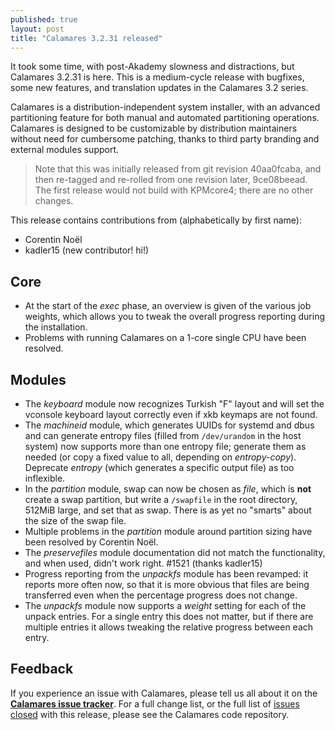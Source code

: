 ```yaml
---
published: true
layout: post
title: "Calamares 3.2.31 released"
---
```


It took some time, with post-Akademy slowness and distractions,
but Calamares 3.2.31 is here.
This is a medium-cycle release with bugfixes, some new features,
and translation updates in the Calamares 3.2 series.

Calamares is a distribution-independent system installer, with an advanced
partitioning feature for both manual and automated partitioning operations.
Calamares is designed to be customizable by distribution maintainers without
need for cumbersome patching, thanks to third party branding and external
modules support.

<!--more-->

> Note that this was initially released from git revision
> 40aa0fcaba, and then re-tagged and re-rolled from one
> revision later, 9ce08beead. The first release would not
> build with KPMcore4; there are no other changes.

This release contains contributions from (alphabetically by first name):
 - Corentin Noël
 - kadler15 (new contributor! hi!)

## Core ##
 - At the start of the *exec* phase, an overview is given of the
   various job weights, which allows you to tweak the overall
   progress reporting during the installation.
 - Problems with running Calamares on a 1-core single CPU have been resolved.

## Modules ##
 - The *keyboard* module now recognizes Turkish "F" layout and
   will set the vconsole keyboard layout correctly even if xkb
   keymaps are not found.
 - The *machineid* module, which generates UUIDs for systemd and dbus
   and can generate entropy files (filled from `/dev/urandom` in the host
   system) now supports more than one entropy file; generate them as needed
   (or copy a fixed value to all, depending on *entropy-copy*). Deprecate
   *entropy* (which generates a specific output file) as too inflexible.
 - In the *partition* module, swap can now be chosen as *file*, which is
   **not** create a swap partition, but write a `/swapfile` in the root
   directory, 512MiB large, and set that as swap. There is as yet no
   "smarts" about the size of the swap file.
 - Multiple problems in the *partition* module around partition
   sizing have been resolved by Corentin Noël.
 - The *preservefiles* module documentation did not match the functionality,
   and when used, didn't work right. #1521 (thanks kadler15)
 - Progress reporting from the *unpackfs* module has been revamped:
   it reports more often now, so that it is more obvious that files
   are being transferred even when the percentage progress does not
   change.
 - The *unpackfs* module now supports a *weight* setting for each
   of the unpack entries. For a single entry this does not matter,
   but if there are multiple entries it allows tweaking the relative
   progress between each entry.



## Feedback ##

If you experience an issue with Calamares, please tell us all about it
on the [**Calamares issue tracker**][1]. For a full change list, or
the full list of [issues closed][2] with this release, please see the
Calamares code repository.

[1]: https://github.com/calamares/calamares/issues
[2]: https://github.com/calamares/calamares/issues?q=milestone%3Av3.2.31
